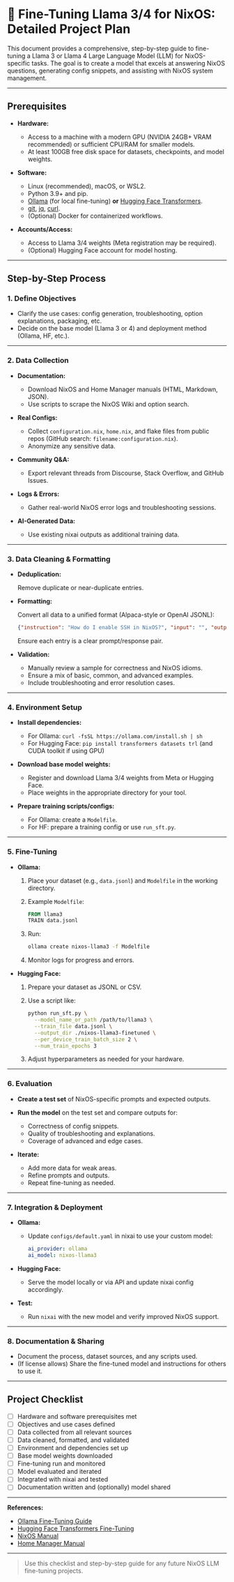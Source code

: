 # 🦙 Fine-Tuning Llama 3/4 for NixOS: Detailed Project Plan

This document provides a comprehensive, step-by-step guide to fine-tuning a Llama 3 or Llama 4 Large Language Model (LLM) for NixOS-specific tasks. The goal is to create a model that excels at answering NixOS questions, generating config snippets, and assisting with NixOS system management.

---

## Prerequisites

- **Hardware:**

  - Access to a machine with a modern GPU (NVIDIA 24GB+ VRAM recommended) or sufficient CPU/RAM for smaller models.
  - At least 100GB free disk space for datasets, checkpoints, and model weights.

- **Software:**

  - Linux (recommended), macOS, or WSL2.
  - Python 3.9+ and pip.
  - [Ollama](https://github.com/ollama/ollama) (for local fine-tuning) **or** [Hugging Face Transformers](https://huggingface.co/docs/transformers/installation).
  - [git](https://git-scm.com/), [jq](https://stedolan.github.io/jq/), [curl](https://curl.se/).
  - (Optional) Docker for containerized workflows.

- **Accounts/Access:**

  - Access to Llama 3/4 weights (Meta registration may be required).
  - (Optional) Hugging Face account for model hosting.

---

## Step-by-Step Process

### 1. Define Objectives

- Clarify the use cases: config generation, troubleshooting, option explanations, packaging, etc.
- Decide on the base model (Llama 3 or 4) and deployment method (Ollama, HF, etc.).

---

### 2. Data Collection

- **Documentation:**

  - Download NixOS and Home Manager manuals (HTML, Markdown, JSON).
  - Use scripts to scrape the NixOS Wiki and option search.

- **Real Configs:**

  - Collect `configuration.nix`, `home.nix`, and flake files from public repos (GitHub search: `filename:configuration.nix`).
  - Anonymize any sensitive data.

- **Community Q&A:**

  - Export relevant threads from Discourse, Stack Overflow, and GitHub Issues.

- **Logs & Errors:**

  - Gather real-world NixOS error logs and troubleshooting sessions.

- **AI-Generated Data:**

  - Use existing nixai outputs as additional training data.

---

### 3. Data Cleaning & Formatting

- **Deduplication:**

  Remove duplicate or near-duplicate entries.

- **Formatting:**

  Convert all data to a unified format (Alpaca-style or OpenAI JSONL):

  ```json
  {"instruction": "How do I enable SSH in NixOS?", "input": "", "output": "Add services.openssh.enable = true; to your configuration.nix and rebuild."}
  ```

  Ensure each entry is a clear prompt/response pair.

- **Validation:**

  - Manually review a sample for correctness and NixOS idioms.
  - Ensure a mix of basic, common, and advanced examples.
  - Include troubleshooting and error resolution cases.

---

### 4. Environment Setup

- **Install dependencies:**

  - For Ollama: `curl -fsSL https://ollama.com/install.sh | sh`
  - For Hugging Face: `pip install transformers datasets trl` (and CUDA toolkit if using GPU)

- **Download base model weights:**

  - Register and download Llama 3/4 weights from Meta or Hugging Face.
  - Place weights in the appropriate directory for your tool.

- **Prepare training scripts/configs:**

  - For Ollama: create a `Modelfile`.
  - For HF: prepare a training config or use `run_sft.py`.

---

### 5. Fine-Tuning

- **Ollama:**

  1. Place your dataset (e.g., `data.jsonl`) and `Modelfile` in the working directory.
  2. Example `Modelfile`:

     ```Dockerfile
     FROM llama3
     TRAIN data.jsonl
     ```

  3. Run:

     ```sh
     ollama create nixos-llama3 -f Modelfile
     ```

  4. Monitor logs for progress and errors.

- **Hugging Face:**

  1. Prepare your dataset as JSONL or CSV.
  2. Use a script like:

     ```sh
     python run_sft.py \
       --model_name_or_path /path/to/llama3 \
       --train_file data.jsonl \
       --output_dir ./nixos-llama3-finetuned \
       --per_device_train_batch_size 2 \
       --num_train_epochs 3
     ```

  3. Adjust hyperparameters as needed for your hardware.

---

### 6. Evaluation

- **Create a test set** of NixOS-specific prompts and expected outputs.
- **Run the model** on the test set and compare outputs for:

  - Correctness of config snippets.
  - Quality of troubleshooting and explanations.
  - Coverage of advanced and edge cases.

- **Iterate:**

  - Add more data for weak areas.
  - Refine prompts and outputs.
  - Repeat fine-tuning as needed.

---

### 7. Integration & Deployment

- **Ollama:**

  - Update `configs/default.yaml` in nixai to use your custom model:

    ```yaml
    ai_provider: ollama
    ai_model: nixos-llama3
    ```

- **Hugging Face:**

  - Serve the model locally or via API and update nixai config accordingly.

- **Test:**

  - Run `nixai` with the new model and verify improved NixOS support.

---

### 8. Documentation & Sharing

- Document the process, dataset sources, and any scripts used.
- (If license allows) Share the fine-tuned model and instructions for others to use it.

---

## Project Checklist

- [ ] Hardware and software prerequisites met
- [ ] Objectives and use cases defined
- [ ] Data collected from all relevant sources
- [ ] Data cleaned, formatted, and validated
- [ ] Environment and dependencies set up
- [ ] Base model weights downloaded
- [ ] Fine-tuning run and monitored
- [ ] Model evaluated and iterated
- [ ] Integrated with nixai and tested
- [ ] Documentation written and (optionally) model shared

---

**References:**

- [Ollama Fine-Tuning Guide](https://github.com/ollama/ollama/blob/main/docs/fine-tune.md)
- [Hugging Face Transformers Fine-Tuning](https://huggingface.co/docs/transformers/training)
- [NixOS Manual](https://nixos.org/manual/nixos/stable/)
- [Home Manager Manual](https://nix-community.github.io/home-manager/)

---

> Use this checklist and step-by-step guide for any future NixOS LLM fine-tuning projects.
